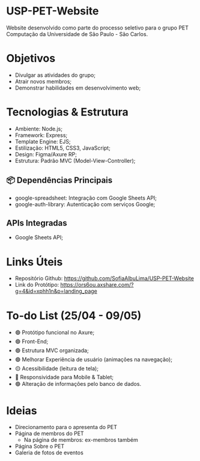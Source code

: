 # USP-PET-Website
Website desenvolvido como parte do processo seletivo para o grupo PET Computação da Universidade de São Paulo - São Carlos.

# Objetivos
- Divulgar as atividades do grupo;
- Atrair novos membros;
- Demonstrar habilidades em desenvolvimento web; 

# Tecnologias & Estrutura
- Ambiente: Node.js;
- Framework: Express;
- Template Engine: EJS;
- Estilização: HTML5, CSS3, JavaScript;
- Design: Figma/Axure RP;
- Estrutura: Padrão MVC (Model-View-Controller);

## 📦 Dependências Principais
- google-spreadsheet: Integração com Google Sheets API;
- google-auth-library: Autenticação com serviços Google;

## APIs Integradas
- Google Sheets API;

# Links Úteis
- Repositório Github: https://github.com/SofiaAlbuLima/USP-PET-Website
- Link do Protótipo: https://ors6ou.axshare.com/?g=4&id=xphh1n&p=landing_page

# To-do List (25/04 - 09/05)
- 🟢 Protótipo funcional no Axure;
- 🟢 Front-End;
- 🟢 Estrutura MVC organizada;
- 🟢 Melhorar Experiência de usuário (animações na navegação);
- 🟡 Acessibilidade (leitura de tela);
- 🔴 Responsividade para Mobile & Tablet;
- 🟢 Alteração de informações pelo banco de dados.

# Ideias
- Direcionamento para o apresenta do PET
- Página de membros do PET
    - Na página de membros: ex-membros também
- Página Sobre o PET
- Galeria de fotos de eventos
